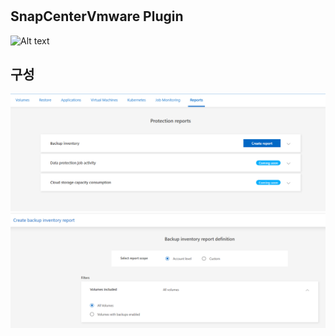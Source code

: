 # 

## SnapCenterVmware Plugin
![Alt text](image-2.png)
## 구성
![Alt text](image.png)
![Alt text](image-1.png)